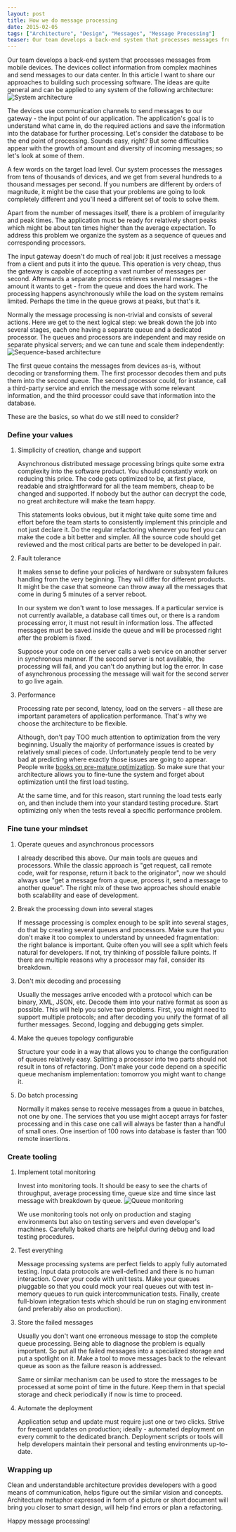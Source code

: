 ```yaml
---
layout: post
title: How we do message processing
date: 2015-02-05
tags: ["Architecture", "Design", "Messages", "Message Processing"]
teaser: Our team develops a back-end system that processes messages from mobile devices. The devices collect information from complex machines and send messages to our data center. In this article I want to share our approaches to building such processing software. The ideas are quite general and can be applied to any system of the following architecture...
---
```


Our team develops a back-end system that processes messages from mobile devices. The devices collect information from complex machines and send messages to our data center. In this article I want to share our approaches to building such processing software. The ideas are quite general and can be applied to any system of the following architecture:
![System architecture](/architecture.jpg)

The devices use communication channels to send messages to our gateway - the input point of our application. The application's goal is to understand what came in, do the required actions and save the information into the database for further processing. Let's consider the database to be the end point of processing. Sounds easy, right? But some difficulties appear with the growth of amount and diversity of incoming messages; so let's look at some of them.

A few words on the target load level. Our system processes the messages from tens of thousands of devices, and we get from several hundreds to a thousand messages per second. If you numbers are different by orders of magnitude, it might be the case that your problems are going to look completely different and you'll need a different set of tools to solve them.

Apart from the number of messages itself, there is a problem of irregularity and peak times. The application must be ready for relatively short peaks which might be about ten times higher than the average expectation. To address this problem we organize the system as a sequence of queues and corresponding processors.

The input gateway doesn't do much of real job: it just receives a message from a client and puts it into the queue. This operation is very cheap, thus the gateway is capable of accepting a vast number of messages per second. Afterwards a separate process retrieves several messages - the amount it wants to get - from the queue and does the hard work. The processing happens asynchronously while the load on the system remains limited. Perhaps the time in the queue grows at peaks, but that's it.

Normally the message processing is non-trivial and consists of several actions. Here we get to the next logical step: we break down the job into several stages, each one having a separate queue and a dedicated processor. The queues and processors are independent and may reside on separate physical servers; and we can tune and scale them independently:
![Sequence-based architecture](/sequence.jpg)

The first queue contains the messages from devices as-is, without decoding or transforming them. The first processor decodes them and puts them into the second queue. The second processor could, for instance, call a third-party service and enrich the message with some relevant information, and the third processor could save that information into the database.

These are the basics, so what do we still need to consider?


### Define your values

1. Simplicity of creation, change and support

    Asynchronous distributed message processing brings quite some extra complexity into the software product. You should constantly work on reducing this price. The code gets optimized to be, at first place, readable and straightforward for all the team members, cheap to be changed and supported. If nobody but the author can decrypt the code, no great architecture will make the team happy.

    This statements looks obvious, but it might take quite some time and effort before the team starts to consistently implement this principle and not just declare it. Do the regular refactoring whenever you feel you can make the code a bit better and simpler. All the source code should get reviewed and the most critical parts are better to be developed in pair.

2. Fault tolerance

    It makes sense to define your policies of hardware or subsystem failures handling from the very beginning. They will differ for different products. It might be the case that someone can throw away all the messages that come in during 5 minutes of a server reboot.

    In our system we don't want to lose messages. If a particular service is not currently available, a database call times out, or there is a random processing error, it must not result in information loss. The affected messages must be saved inside the queue and will be processed right after the problem is fixed.

    Suppose your code on one server calls a web service on another server in synchronous manner. If the second server is not available, the processing will fail, and you can't do anything but log the error. In case of asynchronous processing the message will wait for the second server to go live again.

3. Performance

    Processing rate per second, latency, load on the servers - all these are important parameters of application performance. That's why we choose the architecture to be flexible.

    Although, don't pay TOO much attention to optimization from the very beginning. Usually the majority of performance issues is created by relatively small pieces of code. Unfortunately people tend to be very bad at predicting where exactly those issues are going to appear. People write [books on pre-mature optimization](http://carlos.bueno.org/optimization/). So make sure that your architecture allows you to fine-tune the system and forget about optimization until the first load testing.

    At the same time, and for this reason, start running the load tests early on, and then include them into your standard testing procedure. Start optimizing only when the tests reveal a specific performance problem.


### Fine tune your mindset

1. Operate queues and asynchronous processors

    I already described this above. Our main tools are queues and processors. While the classic approach is "get request, call remote code, wait for response, return it back to the originator", now we should always use "get a message from a queue, process it, send a message to another queue". The right mix of these two approaches should enable both scalability and ease of development.

2. Break the processing down into several stages

    If message processing is complex enough to be split into several stages, do that by creating several queues and processors. Make sure that you don't make it too complex to understand by unneeded fragmentation: the right balance is important. Quite often you will see a split which feels natural for developers. If not, try thinking of possible failure points. If there are multiple reasons why a processor may fail, consider its breakdown.

3. Don't mix decoding and processing

    Usually the messages arrive encoded with a protocol which can be binary, XML, JSON, etc. Decode them into your native format as soon as possible. This will help you solve two problems. First, you might need to support multiple protocols; and after decoding you unify the format of all further messages. Second, logging and debugging gets simpler.

4. Make the queues topology configurable

    Structure your code in a way that allows you to change the configuration of queues relatively easy. Splitting a processor into two parts should not result in tons of refactoring. Don't make your code depend on a specific queue mechanism implementation: tomorrow you might want to change it.

5. Do batch processing

    Normally it makes sense to receive messages from a queue in batches, not one by one. The services that you use might accept arrays for faster processing and in this case one call will always be faster than a handful of small ones. One insertion of 100 rows into database is faster than 100 remote insertions.


### Create tooling

1. Implement total monitoring

    Invest into monitoring tools. It should be easy to see the charts of throughput, average processing time, queue size and time since last message with breakdown by queue.
![Queue monitoring](/monitoring.jpg)

    We use monitoring tools not only on production and staging environments but also on testing servers and even developer's machines. Carefully baked charts are helpful during debug and load testing procedures.

2. Test everything

    Message processing systems are perfect fields to apply fully automated testing. Input data protocols are well-defined and there is no human interaction. Cover your code with unit tests. Make your queues pluggable so that you could mock your real queues out with test in-memory queues to run quick intercommunication tests. Finally, create full-blown integration tests which should be run on staging environment (and preferably also on production).

3. Store the failed messages

    Usually you don't want one erroneous message to stop the complete queue processing. Being able to diagnose the problem is equally important. So put all the failed messages into a specialized storage and put a spotlight on it. Make a tool to move messages back to the relevant queue as soon as the failure reason is addressed.

    Same or similar mechanism can be used to store the messages to be processed at some point of time in the future. Keep them in that special storage and check periodically if now is time to proceed.

4. Automate the deployment

    Application setup and update must require just one or two clicks. Strive for frequent updates on production; ideally - automated deployment on every commit to the dedicated branch. Deployment scripts or tools will help developers maintain their personal and testing environments up-to-date.


### Wrapping up

Clean and understandable architecture provides developers with a good means of communication, helps figure out the similar vision and concepts. Architecture metaphor expressed in form of a picture or short document will bring you closer to smart design, will help find errors or plan a refactoring.

Happy message processing!